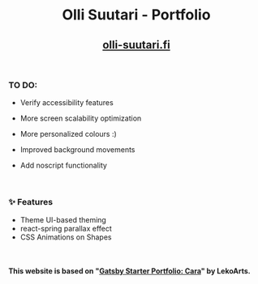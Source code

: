 <h1 align="center">
  Olli Suutari - Portfolio
</h1>
<h2 align="center">
  <a href="https://olli-suutari.fi/">olli-suutari.fi</a>
</h2>

 <br />

<h3>TO DO:</h3>

- Verify accessibility features

- More screen scalability optimization

- More personalized colours :)

- Improved background movements

- Add noscript functionality

 <br />
<h3>✨ Features </h3>

- Theme UI-based theming
- react-spring parallax effect
- CSS Animations on Shapes

 <br />

<h4>
This website is based on "<a href="https://github.com/LekoArts/gatsby-starter-portfolio-cara">Gatsby Starter Portfolio: Cara</a>" by LekoArts.
</h4>

